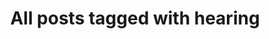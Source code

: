 ---
layout: tag
title: "All posts tagged with hearing"
permalink: /weblog/tags/hearing/
taxonomy: hearing
---